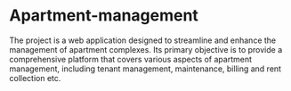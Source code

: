 # Apartment-management
The project is a web application designed to streamline and enhance the management of apartment complexes. Its primary objective is to provide a comprehensive platform that covers various aspects of apartment management, including tenant management, maintenance, billing and rent collection etc.
